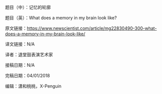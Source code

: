 题目（中）：记忆的轮廓

题目（英）：What does a memory in my brain look like?

原文链接：https://www.newscientist.com/article/mg22830490-300-what-does-a-memory-in-my-brain-look-like/

译文链接：N/A

译者：退堂鼓表演艺术家

接稿日期：N/A

完稿日期：04/01/2018

编辑：潇和桃桃，X-Penguin
